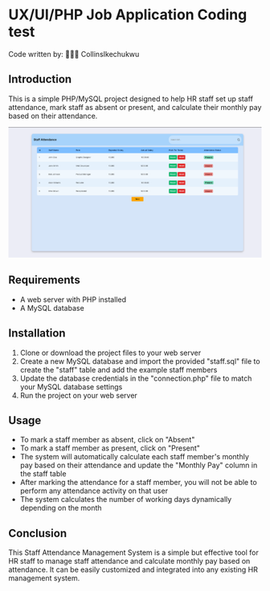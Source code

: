 #  UX/UI/PHP Job Application Coding test
Code written by:
👨🏻‍⚕️ CollinsIkechukwu
## Introduction
This is a simple PHP/MySQL project designed to help HR staff set up staff attendance, mark staff as absent or present, and calculate their monthly pay based on their attendance.

![SCREENSHOOT](images/screenshoot.png)




## Requirements

- A web server with PHP installed
- A MySQL database

## Installation

1. Clone or download the project files to your web server
2. Create a new MySQL database and import the provided "staff.sql" file to create the "staff" table and add the example staff members
3. Update the database credentials in the "connection.php" file to match your MySQL database settings
4. Run the project on your web server

## Usage

- To mark a staff member as absent, click on "Absent"
- To mark a staff member as present, click on "Present"
- The system will automatically calculate each staff member's monthly pay based on their attendance and update the "Monthly Pay" column in the staff table
- After marking the attendance for a staff member, you will not be able to perform any attendance activity on that user
- The system calculates the number of working days dynamically depending on the month

## Conclusion

This Staff Attendance Management System is a simple but effective tool for HR staff to manage staff attendance and calculate monthly pay based on attendance. It can be easily customized and integrated into any existing HR management system.


